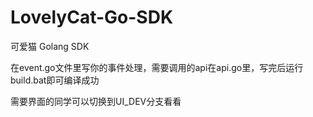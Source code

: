 # LovelyCat-Go-SDK
可爱猫 Golang SDK

在event.go文件里写你的事件处理，需要调用的api在api.go里，写完后运行build.bat即可编译成功

需要界面的同学可以切换到UI_DEV分支看看
